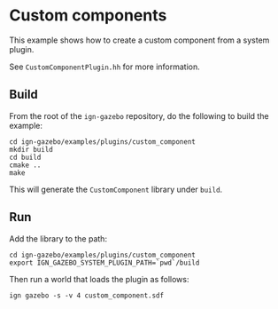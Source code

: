 # Custom components

This example shows how to create a custom component from a system plugin.

See `CustomComponentPlugin.hh` for more information.

## Build

From the root of the `ign-gazebo` repository, do the following to build the example:

~~~
cd ign-gazebo/examples/plugins/custom_component
mkdir build
cd build
cmake ..
make
~~~

This will generate the `CustomComponent` library under `build`.

## Run

Add the library to the path:

~~~
cd ign-gazebo/examples/plugins/custom_component
export IGN_GAZEBO_SYSTEM_PLUGIN_PATH=`pwd`/build
~~~

Then run a world that loads the plugin as follows:

    ign gazebo -s -v 4 custom_component.sdf

